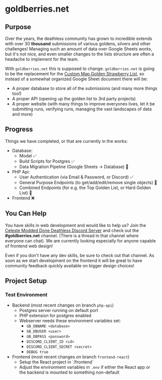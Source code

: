 # goldberries.net

## Purpose

Over the years, the deathless community has grown to incredible extends with over 30 **thousand** submissions of various goldens, silvers and other challenges! Managing such an amount of data over Google Sheets _works_, but it's not nice, and even smaller changes to the lists structure are often a headache to implement for the team.

With `goldberries.net` this is supposed to change. `goldberries.net` is going to be the replacement for the [Custom Map Golden Strawberry List](https://docs.google.com/spreadsheets/d/1v0yhceinMGr5alNekOxEkYCxXcYUsbtzMRVMezxbcVY/edit?pli=1#gid=475305335), so instead of a somewhat organized Google Sheet document there will be:

- A proper database to store all of the submissions (and many more things too!)
- A proper API (opening up the golden list to 3rd party projects)
- A proper website (with many things to improve everyones lives, let it be submitting runs, verifying runs, managing the vast landscapes of data and more)

## Progress

Things we have completed, or that are currently in the works:

- Database:
  - Model ✅
  - Build Scripts for Postgres ✅
  - Data Migration Pipeline (Google Sheets -> Database) 🔧
- PHP Api:
  - User Authentication (via Email & Password, or Discord) ✅
  - General Purpose Endpoints (to get/add/edit/remove single objects) 🔧
  - Combined Endpoints (for e.g. the Top Golden List, or Hard Golden List) 🔧
- Frontend ❌

## You Can Help

You have skills in web development and would like to help us? Join the [Celeste Modded Done Deathless Discord Server](https://discord.gg/GeJvmMycaC) and check out the **#goldberries.net** channel. (There is a thread in that channel where everyone can chat). We are currently looking especially for anyone capable of frontend web design!

Even if you don't have any dev skills, be sure to check out that channel. As soon as we start development on the frontend it will be great to have community feedback quickly available on bigger design choices!

## Project Setup

### Test Environment

- Backend (most recent changes on branch `php-api`)
  - Postgres server running on default port
  - PHP extension for postgres enabled
  - Webserver needs these environment variables set:
    - `GB_DBNAME <database>`
    - `GB_DBUSER <user>`
    - `GB_DBPASS <password>`
    - `DISCORD_CLIENT_ID <id>`
    - `DISCORD_CLIENT_SECRET <secret>`
    - `DEBUG true`
- Frontend (most recent changes on branch `frontend-react`)
  - Setup the React project in `/frontend´
  - Adjust the environment variables in `.env` if either the React app or the backend is mounted to something non-default
